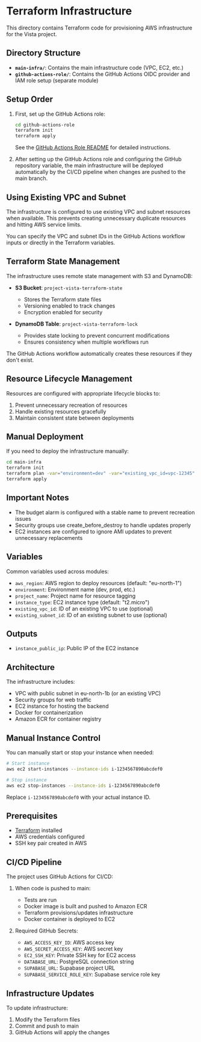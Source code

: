 # Terraform Infrastructure

This directory contains Terraform code for provisioning AWS infrastructure for the Vista project.

## Directory Structure

- **`main-infra/`**: Contains the main infrastructure code (VPC, EC2, etc.)
- **`github-actions-role/`**: Contains the GitHub Actions OIDC provider and IAM role setup (separate module)

## Setup Order

1. First, set up the GitHub Actions role:
   ```bash
   cd github-actions-role
   terraform init
   terraform apply
   ```
   See the [GitHub Actions Role README](./github-actions-role/README.md) for detailed instructions.

2. After setting up the GitHub Actions role and configuring the GitHub repository variable, the main infrastructure will be deployed automatically by the CI/CD pipeline when changes are pushed to the main branch.

## Using Existing VPC and Subnet

The infrastructure is configured to use existing VPC and subnet resources when available. This prevents creating unnecessary duplicate resources and hitting AWS service limits.

You can specify the VPC and subnet IDs in the GitHub Actions workflow inputs or directly in the Terraform variables.

## Terraform State Management

The infrastructure uses remote state management with S3 and DynamoDB:

- **S3 Bucket**: `project-vista-terraform-state`
  - Stores the Terraform state files
  - Versioning enabled to track changes
  - Encryption enabled for security

- **DynamoDB Table**: `project-vista-terraform-lock`
  - Provides state locking to prevent concurrent modifications
  - Ensures consistency when multiple workflows run

The GitHub Actions workflow automatically creates these resources if they don't exist.

## Resource Lifecycle Management

Resources are configured with appropriate lifecycle blocks to:

1. Prevent unnecessary recreation of resources
2. Handle existing resources gracefully
3. Maintain consistent state between deployments

## Manual Deployment

If you need to deploy the infrastructure manually:

```bash
cd main-infra
terraform init
terraform plan -var="environment=dev" -var="existing_vpc_id=vpc-12345" -var="existing_subnet_id=subnet-12345"
terraform apply
```

## Important Notes

- The budget alarm is configured with a stable name to prevent recreation issues
- Security groups use create_before_destroy to handle updates properly
- EC2 instances are configured to ignore AMI updates to prevent unnecessary replacements

## Variables

Common variables used across modules:

- `aws_region`: AWS region to deploy resources (default: "eu-north-1")
- `environment`: Environment name (dev, prod, etc.)
- `project_name`: Project name for resource tagging
- `instance_type`: EC2 instance type (default: "t2.micro")
- `existing_vpc_id`: ID of an existing VPC to use (optional)
- `existing_subnet_id`: ID of an existing subnet to use (optional)

## Outputs

- `instance_public_ip`: Public IP of the EC2 instance

## Architecture

The infrastructure includes:
- VPC with public subnet in eu-north-1b (or an existing VPC)
- Security groups for web traffic
- EC2 instance for hosting the backend
- Docker for containerization
- Amazon ECR for container registry

## Manual Instance Control

You can manually start or stop your instance when needed:

```bash
# Start instance
aws ec2 start-instances --instance-ids i-1234567890abcdef0

# Stop instance
aws ec2 stop-instances --instance-ids i-1234567890abcdef0
```

Replace `i-1234567890abcdef0` with your actual instance ID.

## Prerequisites

- [Terraform](https://www.terraform.io/downloads.html) installed
- AWS credentials configured
- SSH key pair created in AWS

## CI/CD Pipeline

The project uses GitHub Actions for CI/CD:

1. When code is pushed to main:
   - Tests are run
   - Docker image is built and pushed to Amazon ECR
   - Terraform provisions/updates infrastructure
   - Docker container is deployed to EC2

2. Required GitHub Secrets:
   - `AWS_ACCESS_KEY_ID`: AWS access key
   - `AWS_SECRET_ACCESS_KEY`: AWS secret key
   - `EC2_SSH_KEY`: Private SSH key for EC2 access
   - `DATABASE_URL`: PostgreSQL connection string
   - `SUPABASE_URL`: Supabase project URL
   - `SUPABASE_SERVICE_ROLE_KEY`: Supabase service role key

## Infrastructure Updates

To update infrastructure:
1. Modify the Terraform files
2. Commit and push to main
3. GitHub Actions will apply the changes
